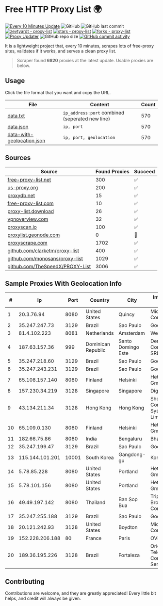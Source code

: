 
# Free HTTP Proxy List 🌍

[![Every 10 Minutes Update](https://github.com/mertguvencli/http-proxy-list/actions/workflows/main.yml/badge.svg?branch=main)](https://github.com/mertguvencli/http-proxy-list/actions/workflows/main.yml)
![GitHub](https://img.shields.io/github/license/mertguvencli/http-proxy-list)
![GitHub last commit](https://img.shields.io/github/last-commit/mertguvencli/http-proxy-list)
[![zevtyardt - proxy-list](https://img.shields.io/static/v1?label=zevtyardt&message=proxy-list&color=blue&logo=github)](https://github.com/zevtyardt/proxy-list "Go to GitHub repo")
[![stars - proxy-list](https://img.shields.io/github/stars/zevtyardt/proxy-list?style=social)](https://github.com/zevtyardt/proxy-list)
[![forks - proxy-list](https://img.shields.io/github/forks/zevtyardt/proxy-list?style=social)](https://github.com/zevtyardt/proxy-list)
[![Proxy Updater](https://github.com/zevtyardt/proxy-list/workflows/Proxy%20Updater/badge.svg)](https://github.com/zevtyardt/proxy-list/actions?query=workflow:"Proxy+Updater")
![GitHub repo size](https://img.shields.io/github/repo-size/zevtyardt/proxy-list)
[![GitHub commit activity](https://img.shields.io/github/commit-activity/m/zevtyardt/proxy-list?logo=commits)](https://github.com/zevtyardt/proxy-list/commits/main)

It is a lightweight project that, every 10 minutes, scrapes lots of free-proxy sites, validates if it works, and serves a clean proxy list.

> Scraper found **6820** proxies at the latest update. Usable proxies are below.

## Usage

Click the file format that you want and copy the URL.

|File|Content|Count|
|----|-------|-----|
|[data.txt](https://raw.githubusercontent.com/mertguvencli/http-proxy-list/main/proxy-list/data.txt)|`ip_address:port` combined (seperated new line)|570|
|[data.json](https://raw.githubusercontent.com/mertguvencli/http-proxy-list/main/proxy-list/data.json)|`ip, port`|570|
|[data-with-geolocation.json](https://raw.githubusercontent.com/mertguvencli/http-proxy-list/main/proxy-list/data-with-geolocation.json)|`ip, port, geolocation`|570|

## Sources

|Source|Found Proxies|Succeed|
|------|-------------|-------|
|[free-proxy-list.net](https://free-proxy-list.net)|300|✅|
|[us-proxy.org](https://www.us-proxy.org)|200|✅|
|[proxydb.net](http://proxydb.net)|15|✅|
|[free-proxy-list.com](https://free-proxy-list.com/?page=&port=&type%5B%5D=http&type%5B%5D=https&up_time=0&search=Search)|10|✅|
|[proxy-list.download](https://www.proxy-list.download/HTTP)|26|✅|
|[vpnoverview.com](https://vpnoverview.com/privacy/anonymous-browsing/free-proxy-servers)|32|✅|
|[proxyscan.io](https://www.proxyscan.io)|100|✅|
|[proxylist.geonode.com](https://proxylist.geonode.com/api/proxy-list?limit=300&page=1&sort_by=lastChecked&sort_type=desc&protocols=http,https)|0|🚫|
|[proxyscrape.com](https://api.proxyscrape.com/v2/?request=displayproxies&protocol=http&timeout=10000&country=all&ssl=all&anonymity=all)|1702|✅|
|[github.com/clarketm/proxy-list](https://raw.githubusercontent.com/clarketm/proxy-list/master/proxy-list-raw.txt)|400|✅|
|[github.com/monosans/proxy-list](https://raw.githubusercontent.com/monosans/proxy-list/main/proxies/http.txt)|1029|✅|
|[github.com/TheSpeedX/PROXY-List](https://raw.githubusercontent.com/TheSpeedX/PROXY-List/master/http.txt)|3006|✅|


## Sample Proxies With Geolocation Info

|#|Ip|Port|Country|City|Internet Service Provider|
|-|--|----|-------|----|-------------------------|
|1|20.3.76.94|8080|United States|Quincy|Microsoft Corporation|
|2|35.247.247.73|3129|Brazil|Sao Paulo|Google LLC|
|3|81.4.102.223|8081|Netherlands|Amsterdam|WeservIT|
|4|187.63.157.36|999|Dominican Republic|Santo Domingo Este|Derivalnet Y Comunicaciones SRL|
|5|35.247.218.60|3129|Brazil|Sao Paulo|Google LLC|
|6|35.247.243.231|3129|Brazil|Sao Paulo|Google LLC|
|7|65.108.157.140|8080|Finland|Helsinki|Hetzner Online GmbH|
|8|157.230.34.219|3128|Singapore|Singapore|DigitalOcean, LLC|
|9|43.134.211.34|3128|Hong Kong|Hong Kong|Shenzhen Tencent Computer Systems Company Limited|
|10|65.109.0.130|8080|Finland|Helsinki|Hetzner Online GmbH|
|11|182.66.75.86|8080|India|Bengaluru|Bharti Airtel|
|12|35.247.199.47|3129|Brazil|Sao Paulo|Google LLC|
|13|115.144.101.201|10001|South Korea|Gangdong-gu|Korea Telecom|
|14|5.78.85.228|8080|United States|Portland|Hetzner Online GmbH|
|15|5.78.101.156|8080|United States|Portland|Hetzner Online GmbH|
|16|49.49.197.142|8080|Thailand|Ban Sop Bua|Triple T Broadband Public Company Limited|
|17|35.247.255.188|3129|Brazil|Sao Paulo|Google LLC|
|18|20.121.242.93|3128|United States|Boydton|Microsoft Corporation|
|19|152.228.206.188|80|France|Paris|OVH SAS|
|20|189.36.195.226|3128|Brazil|Fortaleza|Orion Telecomunicações Comercio e Serviços LTDA|



## Contributing

Contributions are welcome, and they are greatly appreciated! Every
little bit helps, and credit will always be given.

